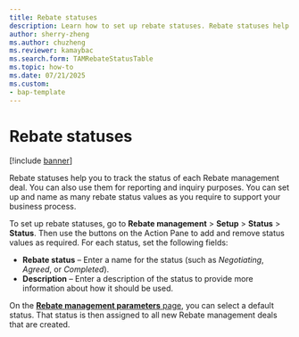 ```yaml
---
title: Rebate statuses
description: Learn how to set up rebate statuses. Rebate statuses help you track the status of each deal. You can also use them for reporting and inquiry purposes.
author: sherry-zheng
ms.author: chuzheng
ms.reviewer: kamaybac
ms.search.form: TAMRebateStatusTable
ms.topic: how-to
ms.date: 07/21/2025
ms.custom:
- bap-template
---
```


# Rebate statuses

[!include [banner](../includes/banner.md)]

Rebate statuses help you to track the status of each Rebate management deal. You can also use them for reporting and inquiry purposes. You can set up and name as many rebate status values as you require to support your business process.

To set up rebate statuses, go to **Rebate management** \> **Setup** \> **Status** \> **Status**. Then use the buttons on the Action Pane to add and remove status values as required. For each status, set the following fields:

- **Rebate status** – Enter a name for the status (such as *Negotiating*, *Agreed*, or *Completed*).
- **Description** – Enter a description of the status to provide more information about how it should be used.

On the [**Rebate management parameters** page](rebate-management-parameters.md), you can select a default status. That status is then assigned to all new Rebate management deals that are created.
